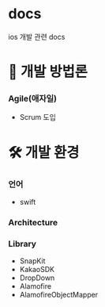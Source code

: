 # docs
ios 개발 관련 docs

# 📝 개발 방법론
### Agile(애자일)
- Scrum 도입

# 🛠 개발 환경

### 언어
- swift

### Architecture

### Library
- SnapKit
- KakaoSDK
- DropDown
- Alamofire
- AlamofireObjectMapper
